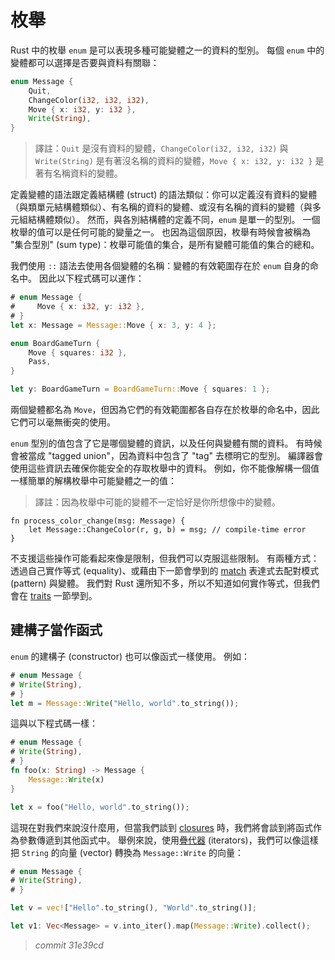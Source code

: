 # 枚舉

Rust 中的枚舉 `enum` 是可以表現多種可能變體之一的資料的型別。
每個 `enum` 中的變體都可以選擇是否要與資料有關聯：

```rust
enum Message {
    Quit,
    ChangeColor(i32, i32, i32),
    Move { x: i32, y: i32 },
    Write(String),
}
```

> 譯註：`Quit` 是沒有資料的變體，`ChangeColor(i32, i32, i32)` 與 `Write(String)` 是有著沒名稱的資料的變體，`Move { x: i32, y: i32 }` 是著有名稱資料的變體。

定義變體的語法跟定義結構體 (struct) 的語法類似：你可以定義沒有資料的變體（與類單元結構體類似）、有名稱的資料的變體、或沒有名稱的資料的變體（與多元組結構體類似）。
然而，與各別結構體的定義不同，`enum` 是單一的型別。
一個枚舉的值可以是任何可能的變量之一。
也因為這個原因，枚舉有時候會被稱為 "集合型別" (sum type)：枚舉可能值的集合，是所有變體可能值的集合的總和。

我們使用 `::` 語法去使用各個變體的名稱：變體的有效範圍存在於 `enum` 自身的命名中。
因此以下程式碼可以運作：

```rust
# enum Message {
#     Move { x: i32, y: i32 },
# }
let x: Message = Message::Move { x: 3, y: 4 };

enum BoardGameTurn {
    Move { squares: i32 },
    Pass,
}

let y: BoardGameTurn = BoardGameTurn::Move { squares: 1 };
```

兩個變體都名為 `Move`，但因為它們的有效範圍都各自存在於枚舉的命名中，因此它們可以毫無衝突的使用。

`enum` 型別的值包含了它是哪個變體的資訊，以及任何與變體有關的資料。
有時候會被當成 "tagged union"，因為資料中包含了 "tag" 去標明它的型別。
編譯器會使用這些資訊去確保你能安全的存取枚舉中的資料。
例如，你不能像解構一個值一樣簡單的解構枚舉中可能變體之一的值：

> 譯註：因為枚舉中可能的變體不一定恰好是你所想像中的變體。

```rust,ignore
fn process_color_change(msg: Message) {
    let Message::ChangeColor(r, g, b) = msg; // compile-time error
}
```

不支援這些操作可能看起來像是限制，但我們可以克服這些限制。
有兩種方式：透過自己實作等式 (equality)、或藉由下一節會學到的 [match][match] 表達式去配對模式 (pattern) 與變體。
我們對 Rust 還所知不多，所以不知道如何實作等式，但我們會在 [traits][traits] 一節學到。

[match]: match.html
[traits]: traits.html

## 建構子當作函式

`enum` 的建構子 (constructor) 也可以像函式一樣使用。
例如：

```rust
# enum Message {
# Write(String),
# }
let m = Message::Write("Hello, world".to_string());
```

這與以下程式碼一樣：

```rust
# enum Message {
# Write(String),
# }
fn foo(x: String) -> Message {
    Message::Write(x)
}

let x = foo("Hello, world".to_string());
```

這現在對我們來說沒什麼用，但當我們談到 [closures][closures] 時，我們將會談到將函式作為參數傳遞到其他函式中。
舉例來說，使用[疊代器][iterators] (iterators)，我們可以像這樣把 `String` 的向量 (vector) 轉換為 `Message::Write` 的向量：

```rust
# enum Message {
# Write(String),
# }

let v = vec!["Hello".to_string(), "World".to_string()];

let v1: Vec<Message> = v.into_iter().map(Message::Write).collect();
```

[closures]: closures.html
[iterators]: iterators.html


> *commit 31e39cd*
